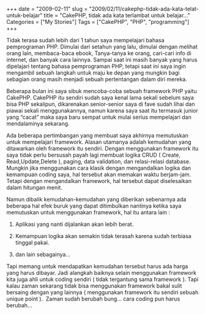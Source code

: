 +++
date = "2009-02-11"
slug = "2009/02/11/cakephp-tidak-ada-kata-telat-untuk-belajar"
title = "CakePHP, tidak ada kata terlambat untuk belajar..."
Categories = ["My Stories"]
Tags = ["CakePHP", "PHP", "programming"]
+++

Tidak terasa sudah lebih dari 1 tahun saya mempelajari bahasa pemprograman PHP. Dimulai dari setahun yang lalu, dimulai dengan melihat orang lain, membaca-baca ebook, Tanya-tanya ke orang, cari-cari info di internet, dan banyak cara lainnya. Sampai saat ini masih banyak yang harus dipelajari tentang bahasa pemprograman PHP, tetapi saat ini saya ingin mengambil sebuah langkah untuk maju ke depan yang mungkin bagi sebagian orang masih menjadi sebuah pertentangan dalam diri mereka.

Beberapa bulan ini saya sibuk mencoba-coba sebuah framework PHP yaitu CakePHP. CakePHP itu sendiri sudah saya kenal lama sekali sebelum saya bisa PHP sekalipun, dikarenakan senior-senior saya di fave sudah lihai dan piawai sekali menggunakannya, namun karena saya saat itu termasuk junior yang “cacat” maka saya baru sempat untuk mulai serius mempelajari dan mendalaminya sekarang.

Ada beberapa pertimbangan yang membuat saya akhirnya memutuskan untuk mempelajari framework. Alasan utamanya adalah kemudahan yang ditawarkan oleh framework itu sendiri. Dengan menggunakan framework itu saya tidak perlu bersusah payah lagi membuat logika CRUD ( Create, Read,Update,Delete ), paging, data validation, dan relasi-relasi database. Mungkin jika menggunakan cara klasik dengan mengandalkan logika dan kemampuan coding saya, hal tersebut akan memakan waktu berjam-jam. Tetapi dengan mengandalkan framework, hal tersebut dapat diselesaikan dalam hitungan menit.

Namun dibalik kemudahan-kemudahan yang diberikan sebenarnya ada beberapa hal efek buruk yang dapat ditimbulkan nantinya ketika saya memutuskan untuk menggunakan framework, hal itu antara lain :

  1. Aplikasi yang nanti dijalankan akan lebih berat.

  2. Kemampuan logika akan semakin tidak terasah karena sudah terbiasa tinggal pakai.
	
  3. dan lain sebagainya...


Tapi memang untuk mendapatkan kemudahan tersebut harus ada harga yang harus dibayar. Jadi alangkah baiknya selain menggunakan framework kita juga ahli untuk coding sendiri ( tidak tergantung sama framework ). Tapi kalau zaman sekarang tidak bisa menggunakan framework bakal sulit bersaing dengan yang lainnya ( menggunakan framework itu sendiri sebuah unique point ).  Zaman sudah berubah bung... cara coding pun harus berubah...

